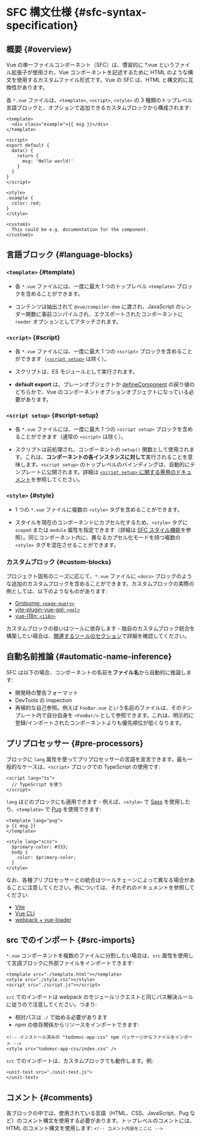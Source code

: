 # SFC 構文仕様 {#sfc-syntax-specification}

## 概要 {#overview}

Vue の単一ファイルコンポーネント（SFC）は、慣習的に *.vue というファイル拡張子が使用され、Vue コンポーネントを記述するために HTML のような構文を使用するカスタムファイル形式です。Vue の SFC は、HTML と構文的に互換性があります。

各 `*.vue` ファイルは、`<template>`, `<script>`, `<style>` の 3 種類のトップレベル言語ブロックと、オプションで追加できるカスタムブロックから構成されます:

```vue
<template>
  <div class="example">{{ msg }}</div>
</template>

<script>
export default {
  data() {
    return {
      msg: 'Hello world!'
    }
  }
}
</script>

<style>
.example {
  color: red;
}
</style>

<custom1>
  This could be e.g. documentation for the component.
</custom1>
```

## 言語ブロック {#language-blocks}

### `<template>` {#template}

- 各 `*.vue` ファイルには、一度に最大 1 つのトップレベル `<template>` ブロックを含めることができます。

- コンテンツは抽出されて `@vue/compiler-dom` に渡され、JavaScript のレンダー関数に事前コンパイルされ、エクスポートされたコンポーネントに `render` オプションとしてアタッチされます。

### `<script>` {#script}

- 各 `*.vue` ファイルには、一度に最大 1 つの `<script>` ブロックを含めることができます（[`<script setup>`](/api/sfc-script-setup.html) は除く）。

- スクリプトは、ES モジュールとして実行されます。

- **default export** は、プレーンオブジェクトか [defineComponent](/api/general.html#definecomponent) の戻り値のどちらかで、Vue のコンポーネントオプションオブジェクトになっている必要があります。

### `<script setup>` {#script-setup}

- 各 `*.vue` ファイルには、一度に最大 1 つの `<script setup>` ブロックを含めることができます（通常の `<script>` は除く）。

- スクリプトは前処理され、コンポーネントの `setup()` 関数として使用されます。これは、**コンポーネントの各インスタンスに対して**実行されることを意味します。`<script setup>` のトップレベルのバインディングは、自動的にテンプレートに公開されます。詳細は [`<script setup>` に関する専用のドキュメント](/api/sfc-script-setup)を参照してください。

### `<style>` {#style}

- 1 つの `*.vue` ファイルに複数の `<style>` タグを含めることができます。

- スタイルを現在のコンポーネントにカプセル化するため、`<style>` タグに `scoped` または `module` 属性を指定できます（詳細は [SFC スタイル機能](/api/sfc-css-features)を参照）。同じコンポーネント内に、異なるカプセル化モードを持つ複数の `<style>` タグを混在させることができます。

### カスタムブロック {#custom-blocks}

プロジェクト固有のニーズに応じて、`*.vue` ファイルに `<docs>` ブロックのような追加のカスタムブロックを含めることができます。カスタムブロックの実際の例としては、以下のようなものがあります:

- [Gridsome: `<page-query>`](https://gridsome.org/docs/querying-data/)
- [vite-plugin-vue-gql: `<gql>`](https://github.com/wheatjs/vite-plugin-vue-gql)
- [vue-i18n: `<i18n>`](https://github.com/intlify/bundle-tools/tree/main/packages/vite-plugin-vue-i18n#i18n-custom-block)

カスタムブロックの扱いはツールに依存します - 独自のカスタムブロック統合を構築したい場合は、[関連するツールのセクション](/guide/scaling-up/tooling.html#sfc-custom-block-integrations)で詳細を確認してください。

## 自動名前推論 {#automatic-name-inference}

SFC は以下の場合、コンポーネントの名前を**ファイル名**から自動的に推論します:

- 開発時の警告フォーマット
- DevTools の inspection
- 再帰的な自己参照。例えば `FooBar.vue` という名前のファイルは、そのテンプレート内で自分自身を `<FooBar/>` として参照できます。これは、明示的に登録/インポートされたコンポーネントよりも優先順位が低くなります。

## プリプロセッサー {#pre-processors}

ブロックに `lang` 属性を使ってプリプロセッサーの言語を宣言できます。最も一般的なケースは、`<script>` ブロックでの TypeScript の使用です:

```vue-html
<script lang="ts">
  // TypeScript を使う
</script>
```

`lang` はどのブロックにも適用できます - 例えば、`<style>` で [Sass](https://sass-lang.com/) を使用したり、`<template>` で [Pug](https://pugjs.org/api/getting-started.html) を使用できます:

```vue-html
<template lang="pug">
p {{ msg }}
</template>

<style lang="scss">
  $primary-color: #333;
  body {
    color: $primary-color;
  }
</style>
```

なお、各種プリプロセッサーとの統合はツールチェーンによって異なる場合があることに注意してください。例については、それぞれのドキュメントを参照してください:

- [Vite](https://ja.vitejs.dev/guide/features.html#css-%E3%83%97%E3%83%AA%E3%83%97%E3%83%AD%E3%82%BB%E3%83%83%E3%82%B5)
- [Vue CLI](https://cli.vuejs.org/guide/css.html#pre-processors)
- [webpack + vue-loader](https://vue-loader.vuejs.org/guide/pre-processors.html#using-pre-processors)

## src でのインポート {#src-imports}

`*.vue` コンポーネントを複数のファイルに分割したい場合は、`src` 属性を使用して言語ブロックに外部ファイルをインポートできます:

```vue
<template src="./template.html"></template>
<style src="./style.css"></style>
<script src="./script.js"></script>
```

`src` でのインポートは webpack のモジュールリクエストと同じパス解決ルールに従うので注意してください。つまり:

- 相対パスは `./` で始める必要があります
- npm の依存関係からリソースをインポートできます:

```vue
<!-- インストール済みの "todomvc-app-css" npm パッケージからファイルをインポート -->
<style src="todomvc-app-css/index.css" />
```

`src` でのインポートは、カスタムブロックでも動作します。例:

```vue
<unit-test src="./unit-test.js">
</unit-test>
```

## コメント {#comments}

各ブロックの中では、使用されている言語（HTML、CSS、JavaScript、Pug など）のコメント構文を使用する必要があります。トップレベルのコメントには、HTML のコメント構文を使用します: `<!-- コメント内容をここに -->`
